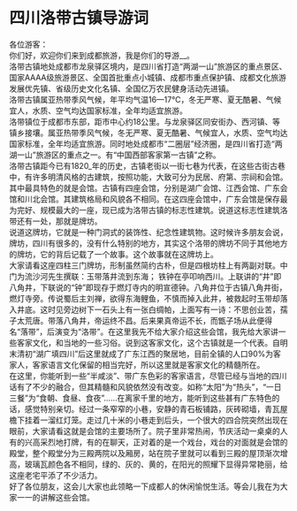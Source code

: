 # 四川洛带古镇导游词  
各位游客：  
你们好，欢迎你们来到成都旅游，我是你们的导游__。  
洛带古镇地处成都市龙泉驿区境内，是四川省打造“两湖一山”旅游区的重点景区、国家AAAA级旅游景区、全国首批重点小城镇、成都市重点保护镇、成都文化旅游发展优先镇、省级历史文化名镇、全国亿万农民健身活动先进镇。  
洛带古镇属亚热带季风气候，年平均气温16—17℃，冬无严寒、夏无酷暑、气候宜人，水质、空气均达国家标准，全年均适宜旅游。  
洛带镇位于成都市东部，距市中心约18公里。与龙泉驿区同安街办、西河镇、等镇乡接壤。属亚热带季风气候，冬无严寒、夏无酷暑、气候宜人，水质、空气均达国家标准，全年均适宜旅游。同时地处成都市“二圈层”经济圈，是四川省打造“两湖一山”旅游区的重点之一。有“中国西部客家第一古镇”之称。  
洛带古镇距今已有1820_年的历史，古镇老街以一街七巷为代表，在这些古街古巷中，有许多明清风格的古建筑，按照功能，大致可分为民居、府第、宗祠和会馆。其中最具特色的就是会馆。古镇有四座会馆，分别是湖广会馆、江西会馆、广东会馆和川北会馆。其建筑格局和风貌各不相同。在这四座会馆中，广东会馆是保存最为完好、规模最大的一座，现已成为洛带古镇的标志性建筑。说道这标志性建筑洛带还有一处，那就是牌坊。  
说道这牌坊，它就是一种门洞式的装饰性、纪念性建筑物。这时候许多朋友会说，牌坊，四川有很多的，没有什么特别的地方，其实这个洛带的牌坊不同于其他地方的牌坊，它的背后记载了一个故事。这个故事就在这牌坊上。  
大家请看这座四柱三门牌坊，形制虽然简约古朴，但是四根坊柱上有两副对联。中门为流沙河先生撰联：玉带落井流到东海； 铁钟在亭叩响西川。上联讲的“井”即八角井，下联说的“钟”即现存于燃灯寺内的明宣德钟。八角井位于古镇八角井街，燃灯寺旁。传说蜀后主刘禅，欲得东海鲤鱼，不慎而掉入此井，被救起时玉带却落入井底。这时见旁边树下一石头上有一张白绸帕，上面写有一诗：不思创业苦，孺子太荒唐。带落八角井，帝运终不昌。后来果真帝运不长，而甑子场从此便得名“落带”，后演变为“洛带”。在这里我先不给大家介绍这些会馆，我先给大家讲一些客家文化，和当地的一些习俗。说到这客家文化，这个古镇就是一个代表。自明末清初“湖广填四川”后这里就成了广东江西的聚居地，目前全镇的人口90%为客家人，客家语言文化保留的相当完好，所以这里就是客家文化的精髓所在。  
在这里，你能听到一些“半咸淡”、带广东色彩的客家语言，尽管已经与当地的四川话有了不少的融合，但其精髓和风貌依然没有改变。如称“太阳”为“热头”，“一日三餐”为“食朝、食昼、食夜”……在离家千里的地方，能听到这些甚有广东特色的话，感觉特别亲切。经过一条窄窄的小巷，安静的青石板铺路，灰砖砌墙，青瓦屋檐下挂着一溜红灯笼。走过几十米的小巷走到后头，一个很大的四合院突然出现在眼前，大家请看这就是会馆的主要场所了。院子里非常热闹，节庆活动一桌桌的人有的兴高采烈地打牌，有的在聊天，正对着的是一个戏台，戏台的对面就是会馆的殿堂，整个殿堂分为三殿两院以及厢房，站在院子里就可以看到三殿的屋顶渐次增高，玻璃瓦颜色各不相同，绿的、灰的、黄的，在阳光的照耀下显得异常艳丽，给这座老宅平添了不少活力。  
好了各位朋友，这会儿大家也此领略一下成都人的休闲愉悦生活。等会儿我在为大家一一的讲解这些会馆。  
